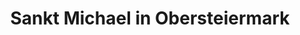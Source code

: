 ---
title: Sankt Michael in Obersteiermark
url: /sankt-michael-in-obersteiermark/
latitude: 47.347
longitude: 15.01
---